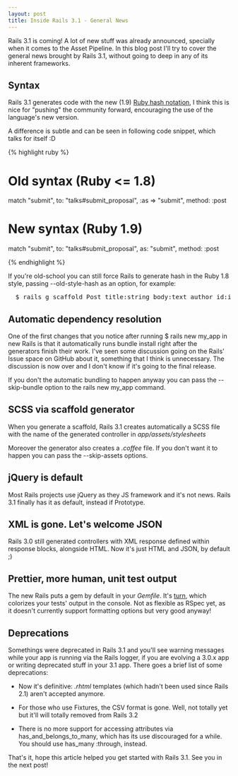 ```yaml
---
layout: post
title: Inside Rails 3.1 - General News
---
```


<span class="drops">R</span>ails 3.1 is coming! A lot of new stuff was already announced, specially when it comes to the Asset Pipeline. In this blog post I'll try to cover the general news brought by Rails 3.1, without going to deep in any of its inherent frameworks.

Syntax
------

Rails 3.1 generates code with the new (1.9) [Ruby hash notation], I think this is nice for "pushing" the community forward, encouraging the use of the language's new version.

A difference is subtle and can be seen in following code snippet, which talks for itself :D

{% highlight ruby %}

# Old syntax (Ruby <= 1.8)
match "submit", to: "talks#submit_proposal", :as => "submit", method: :post

# New syntax (Ruby 1.9)
match "submit", to: "talks#submit_proposal", as: "submit", method: :post

{% endhighlight %}

<div class="code">
  <script src="https://gist.github.com/1085241.js?file=sintaxe.rb"></script>
</div>

If you're old-school you can still force Rails to generate hash in the Ruby 1.8 style, passing <span class="small_code">--old-style-hash</span> as an option, for example:

<pre class="terminal">
  $ rails g scaffold Post title:string body:text author_id:integer --old-style-hash
</pre>


Automatic dependency resolution
-------------------------------

One of the first changes that you notice after running <span class="small_code">$ rails new my_app</span> in new Rails is that it automatically runs <span class="small_code">bundle install</span> right after the generators finish their work. I've seen some discussion going on the Rails' Issue space on GitHub about it, something that I think is unnecessary. The discussion is now over and I don't know if it's going to the final release.

If you don't the automatic bundling to happen anyway you can pass the <span class="small_code">--skip-bundle</span> option to the <span class="small_code">rails new my_app</span> command.

SCSS via scaffold generator
---------------------------

When you generate a scaffold, Rails 3.1 creates automatically a SCSS file with the name of the generated controller in _app/assets/stylesheets_

Moreover the generator also creates a _.coffee_ file. If you don't want it to happen you can pass the <span class="small_code">--skip-assets</span> options.

jQuery is default
-----------------

Most Rails projects use jQuery as they JS framework and it's not news. Rails 3.1 finally has it as default, instead if Prototype.

XML is gone. Let's welcome JSON
-------------------------------

Rails 3.0 still generated controllers with XML response defined within response blocks, alongside HTML. Now it's just HTML and JSON, by default ;)

Prettier, more human, unit test output
--------------------------------------

The new Rails puts a gem by default in your _Gemfile_. It's [turn], which colorizes your tests' output in the console. Not as flexible as RSpec yet, as it doesn't currently support formatting options but very good anyway!

Deprecations
------------

Somethings were deprecated in Rails 3.1 and you'll see warning messages while your app is running via the Rails logger, if you are evolving a 3.0.x app or writing deprecated stuff in your 3.1 app. There goes a brief list of some deprecations:

* Now it's definitive: _.rhtml_ templates (which hadn't been used since Rails 2.1) aren't accepted anymore.

* For those who use Fixtures, the CSV format is gone. Well, not totally yet but it'll will totally removed from Rails 3.2 

* There is no more support for accessing attributes via <span class="small_code">has_and_belongs_to_many</span>, which has its use discouraged for a while. You should use <span class="small_code">has_many :through</span>, instead.

That's it, hope this article helped you get started with Rails 3.1. See you in the next post!

[turn]: https://github.com/TwP/turn
[Ruby hash notation]: http://peepcode.com/blog/2011/rip-ruby-hash-rocket-syntax
